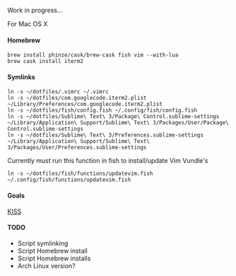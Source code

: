 Work in progress...

For Mac OS X
#### Homebrew
```
brew install phinze/cask/brew-cask fish vim --with-lua
brew cask install iterm2
```
#### Symlinks
```
ln -s ~/dotfiles/.vimrc ~/.vimrc
ln -s ~/dotfiles/com.googlecode.iterm2.plist ~/Library/Preferences/com.googlecode.iterm2.plist
ln -s ~/dotfiles/fish/config.fish ~/.config/fish/config.fish
ln -s ~/dotfiles/Sublime\ Text\ 3/Package\ Control.sublime-settings ~/Library/Application\ Support/Sublime\ Text\ 3/Packages/User/Package\ Control.sublime-settings
ln -s ~/dotfiles/Sublime\ Text\ 3/Preferences.sublime-settings ~/Library/Application\ Support/Sublime\ Text\ 3/Packages/User/Preferences.sublime-settings
```
Currently must run this function in fish to install/update Vim Vundle's
```
ln -s ~/dotfiles/fish/functions/updatevim.fish ~/.config/fish/functions/updatevim.fish
```
#### Goals
[KISS](http://en.wikipedia.org/wiki/KISS_principle)
#### TODO
- Script symlinking
- Script Homebrew install
- Script Homebrew installs
- Arch Linux version?

